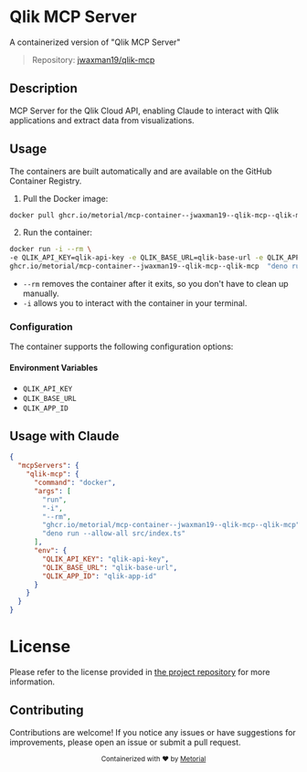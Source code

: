 
# Qlik MCP Server

A containerized version of "Qlik MCP Server"

> Repository: [jwaxman19/qlik-mcp](https://github.com/jwaxman19/qlik-mcp)

## Description

MCP Server for the Qlik Cloud API, enabling Claude to interact with Qlik applications and extract data from visualizations.


## Usage

The containers are built automatically and are available on the GitHub Container Registry.

1. Pull the Docker image:

```bash
docker pull ghcr.io/metorial/mcp-container--jwaxman19--qlik-mcp--qlik-mcp
```

2. Run the container:

```bash
docker run -i --rm \ 
-e QLIK_API_KEY=qlik-api-key -e QLIK_BASE_URL=qlik-base-url -e QLIK_APP_ID=qlik-app-id \
ghcr.io/metorial/mcp-container--jwaxman19--qlik-mcp--qlik-mcp  "deno run --allow-all src/index.ts"
```

- `--rm` removes the container after it exits, so you don't have to clean up manually.
- `-i` allows you to interact with the container in your terminal.



### Configuration

The container supports the following configuration options:




#### Environment Variables

- `QLIK_API_KEY`
- `QLIK_BASE_URL`
- `QLIK_APP_ID`




## Usage with Claude

```json
{
  "mcpServers": {
    "qlik-mcp": {
      "command": "docker",
      "args": [
        "run",
        "-i",
        "--rm",
        "ghcr.io/metorial/mcp-container--jwaxman19--qlik-mcp--qlik-mcp",
        "deno run --allow-all src/index.ts"
      ],
      "env": {
        "QLIK_API_KEY": "qlik-api-key",
        "QLIK_BASE_URL": "qlik-base-url",
        "QLIK_APP_ID": "qlik-app-id"
      }
    }
  }
}
```

# License

Please refer to the license provided in [the project repository](https://github.com/jwaxman19/qlik-mcp) for more information.

## Contributing

Contributions are welcome! If you notice any issues or have suggestions for improvements, please open an issue or submit a pull request.

<div align="center">
  <sub>Containerized with ❤️ by <a href="https://metorial.com">Metorial</a></sub>
</div>
  